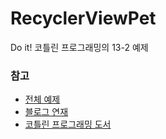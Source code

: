 # RecyclerViewPet

Do it! 코틀린 프로그래밍의 13-2 예제


### 참고

 - [전체 예제](https://github.com/acaroom/kotlin)
 - [블로그 연재](https://acaroom.net/en/blog/youngdeok/do-it-kotlin-programming)
 - [코틀린 프로그래밍 도서](http://www.yes24.com/Product/Goods/74035266)
